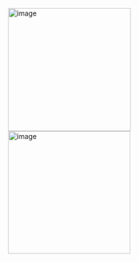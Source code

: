 <img width="251" alt="image" src="https://user-images.githubusercontent.com/73888467/155586089-b4964e97-75ff-4472-9be6-67d65561b97d.png">

<img width="250" alt="image" src="https://user-images.githubusercontent.com/73888467/155586115-3a433534-1d28-44b4-a70e-952819aa8039.png">
